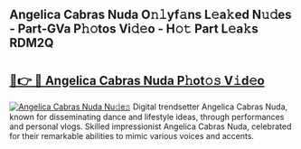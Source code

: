## Angelica Cabras Nuda O𝚗𝚕yf𝚊ns L𝚎a𝚔ed N𝚞𝚍es - Part-GVa P𝚑𝚘tos Vi𝚍𝚎o - H𝚘𝚝 Part L𝚎a𝚔s RDM2Q

# <h2><a href="http://kf4yi3.oniu.top/?m=Angelica+Cabras+Nuda">🔗👉 🔴 Angelica Cabras Nuda P𝚑ot𝚘𝚜 V𝚒d𝚎o</a></h2>

[![Angelica Cabras Nuda Nu𝚍e𝚜](https://i.imgur.com/0qMVB7G.gif)](http://kf4yi3.oniu.top/?m=Angelica+Cabras+Nuda)
Digital trendsetter Angelica Cabras Nuda, known for disseminating dance and lifestyle ideas, through performances and personal vlogs. Skilled impressionist Angelica Cabras Nuda, celebrated for their remarkable abilities to mimic various voices and accents.  
